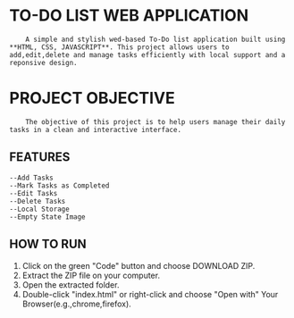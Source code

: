 # TO-DO LIST WEB APPLICATION 
        A simple and stylish wed-based To-Do list application built using **HTML, CSS, JAVASCRIPT**. This project allows users to add,edit,delete and manage tasks efficiently with local support and a reponsive design.

# PROJECT OBJECTIVE
        The objective of this project is to help users manage their daily tasks in a clean and interactive interface.

## FEATURES
    --Add Tasks
    --Mark Tasks as Completed
    --Edit Tasks
    --Delete Tasks
    --Local Storage
    --Empty State Image

## HOW TO RUN

1. Click on the green "Code" button and choose DOWNLOAD ZIP.
2. Extract the ZIP file on your computer.
3. Open the extracted folder.
4. Double-click "index.html" or right-click and choose "Open with" Your Browser(e.g.,chrome,firefox).
